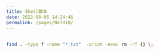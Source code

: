 ```yaml
---
title: Shell脚本
date: 2022-08-05 14:24:46
permalink: /pages/8e7d10/
---
```

## 
```bash
find . -type f -name "*.txt"  -print -exec rm -rf {} \;
```